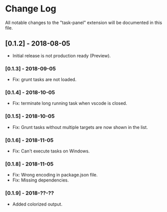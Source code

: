 # Change Log
All notable changes to the "task-panel" extension will be documented in this file.

## [0.1.2] - 2018-08-05
- Initial release is not production ready (Preview).

### [0.1.3] - 2018-09-05

- Fix: grunt tasks are not loaded.

### [0.1.4] - 2018-10-05

- Fix: terminate long running task when vscode is closed.

### [0.1.5] - 2018-10-05

- Fix: Grunt tasks without multiple targets are now shown in the list.

### [0.1.6] - 2018-11-05

- Fix: Can't execute tasks on Windows.

### [0.1.8] - 2018-11-05

- Fix: Wrong encoding in package.json file.
- Fix: Missing dependencies.

### [0.1.9] - 2018-??-??

- Added colorized output.